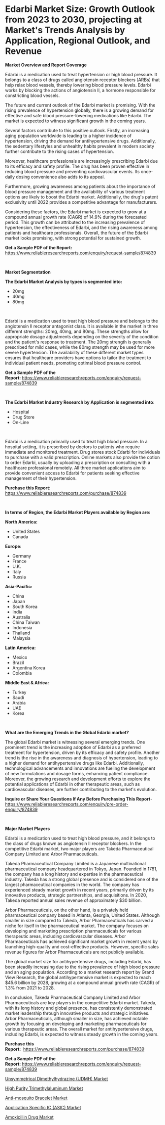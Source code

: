 <p><h1>Edarbi Market Size: Growth Outlook from 2023 to 2030, projecting at Market's Trends Analysis by Application, Regional Outlook, and Revenue</h1></p><p><strong>Market Overview and Report Coverage</strong></p>
<p><p>Edarbi is a medication used to treat hypertension or high blood pressure. It belongs to a class of drugs called angiotensin receptor blockers (ARBs) that help relax blood vessels, thereby lowering blood pressure levels. Edarbi works by blocking the actions of angiotensin II, a hormone responsible for constricting blood vessels.</p><p>The future and current outlook of the Edarbi market is promising. With the rising prevalence of hypertension globally, there is a growing demand for effective and safe blood pressure-lowering medications like Edarbi. The market is expected to witness significant growth in the coming years.</p><p>Several factors contribute to this positive outlook. Firstly, an increasing aging population worldwide is leading to a higher incidence of hypertension, driving the demand for antihypertensive drugs. Additionally, the sedentary lifestyles and unhealthy habits prevalent in modern society further contribute to the rising cases of hypertension.</p><p>Moreover, healthcare professionals are increasingly prescribing Edarbi due to its efficacy and safety profile. The drug has been proven effective in reducing blood pressure and preventing cardiovascular events. Its once-daily dosing convenience also adds to its appeal.</p><p>Furthermore, growing awareness among patients about the importance of blood pressure management and the availability of various treatment options are likely to boost the Edarbi market. Additionally, the drug's patent exclusivity until 2022 provides a competitive advantage for manufacturers.</p><p>Considering these factors, the Edarbi market is expected to grow at a compound annual growth rate (CAGR) of 14.9% during the forecasted period. This growth can be attributed to the increasing prevalence of hypertension, the effectiveness of Edarbi, and the rising awareness among patients and healthcare professionals. Overall, the future of the Edarbi market looks promising, with strong potential for sustained growth.</p></p>
<p><strong>Get a Sample PDF of the Report:</strong> <a href="https://www.reliableresearchreports.com/enquiry/request-sample/874839">https://www.reliableresearchreports.com/enquiry/request-sample/874839</a></p>
<p>&nbsp;</p>
<p><strong>Market Segmentation</strong></p>
<p><strong>The Edarbi Market Analysis by types is segmented into:</strong></p>
<p><ul><li>20mg</li><li>40mg</li><li>80mg</li></ul></p>
<p>&nbsp;</p>
<p><p>Edarbi is a medication used to treat high blood pressure and belongs to the angiotensin II receptor antagonist class. It is available in the market in three different strengths: 20mg, 40mg, and 80mg. These strengths allow for appropriate dosage adjustments depending on the severity of the condition and the patient's response to treatment. The 20mg strength is generally prescribed for mild cases, while the 80mg strength may be used for more severe hypertension. The availability of these different market types ensures that healthcare providers have options to tailor the treatment to individual patient needs, promoting optimal blood pressure control.</p></p>
<p><strong>Get a Sample PDF of the Report:</strong>&nbsp;<a href="https://www.reliableresearchreports.com/enquiry/request-sample/874839">https://www.reliableresearchreports.com/enquiry/request-sample/874839</a></p>
<p>&nbsp;</p>
<p><strong>The Edarbi Market Industry Research by Application is segmented into:</strong></p>
<p><ul><li>Hospital</li><li>Drug Store</li><li>On-Line</li></ul></p>
<p>&nbsp;</p>
<p><p>Edarbi is a medication primarily used to treat high blood pressure. In a hospital setting, it is prescribed by doctors to patients who require immediate and monitored treatment. Drug stores stock Edarbi for individuals to purchase with a valid prescription. Online markets also provide the option to order Edarbi, usually by uploading a prescription or consulting with a healthcare professional remotely. All three market applications aim to provide convenient access to Edarbi for patients seeking effective management of their hypertension.</p></p>
<p><strong>Purchase this Report:</strong>&nbsp; <a href="https://www.reliableresearchreports.com/purchase/874839">https://www.reliableresearchreports.com/purchase/874839</a></p>
<p>&nbsp;</p>
<p><strong>In terms of Region, the Edarbi Market Players available by Region are:</strong></p>
<p>
    <p> <strong> North America: </strong>
        <ul>
            <li>United States</li>
            <li>Canada</li>
        </ul>
        </p> 
    <p> <strong> Europe: </strong>
        <ul>
            <li>Germany</li>
            <li>France</li>
            <li>U.K.</li>
            <li>Italy</li>
            <li>Russia</li>
        </ul>
        </p> 
    <p> <strong> Asia-Pacific: </strong>
        <ul>
            <li>China</li>
            <li>Japan</li>
            <li>South Korea</li>
            <li>India</li>
            <li>Australia</li>
            <li>China Taiwan</li>
            <li>Indonesia</li>
            <li>Thailand</li>
            <li>Malaysia</li>
        </ul>
        </p> 
    <p> <strong> Latin America: </strong>
        <ul>
            <li>Mexico</li>
            <li>Brazil</li>
            <li>Argentina Korea</li>
            <li>Colombia</li>
        </ul>
        </p> 
    <p> <strong> Middle East & Africa: </strong>
        <ul>
            <li>Turkey</li>
            <li>Saudi</li>
            <li>Arabia</li>
            <li>UAE</li>
            <li>Korea</li>
        </ul>
    </p>
    </p>
<p>&nbsp;</p>
<p><strong>What are the Emerging Trends in the Global Edarbi market?</strong></p>
<p><p>The global Edarbi market is witnessing several emerging trends. One prominent trend is the increasing adoption of Edarbi as a preferred treatment for hypertension, driven by its efficacy and safety profile. Another trend is the rise in the awareness and diagnosis of hypertension, leading to a higher demand for antihypertensive drugs like Edarbi. Additionally, technological advancements and innovations are fueling the development of new formulations and dosage forms, enhancing patient compliance. Moreover, the growing research and development efforts to explore the potential applications of Edarbi in other therapeutic areas, such as cardiovascular diseases, are further contributing to the market's evolution.</p></p>
<p><strong>Inquire or Share Your Questions If Any Before Purchasing This Report</strong>- <a href="https://www.reliableresearchreports.com/enquiry/pre-order-enquiry/874839">https://www.reliableresearchreports.com/enquiry/pre-order-enquiry/874839</a></p>
<p>&nbsp;</p>
<p><strong>Major Market Players</strong></p>
<p><p>Edarbi is a medication used to treat high blood pressure, and it belongs to the class of drugs known as angiotensin II receptor blockers. In the competitive Edarbi market, two major players are Takeda Pharmaceutical Company Limited and Arbor Pharmaceuticals.</p><p>Takeda Pharmaceutical Company Limited is a Japanese multinational pharmaceutical company headquartered in Tokyo, Japan. Founded in 1781, the company has a long history and expertise in the pharmaceutical industry. Takeda has a strong global presence and is considered one of the largest pharmaceutical companies in the world. The company has experienced steady market growth in recent years, primarily driven by its innovative products, strategic partnerships, and acquisitions. In 2020, Takeda reported annual sales revenue of approximately $30 billion.</p><p>Arbor Pharmaceuticals, on the other hand, is a privately held pharmaceutical company based in Atlanta, Georgia, United States. Although smaller in size compared to Takeda, Arbor Pharmaceuticals has carved a niche for itself in the pharmaceutical market. The company focuses on developing and marketing prescription pharmaceuticals for various therapeutic areas, including cardiovascular diseases. Arbor Pharmaceuticals has achieved significant market growth in recent years by launching high-quality and cost-effective products. However, specific sales revenue figures for Arbor Pharmaceuticals are not publicly available.</p><p>The global market size for antihypertensive drugs, including Edarbi, has been steadily increasing due to the rising prevalence of high blood pressure and an aging population. According to a market research report by Grand View Research, the global antihypertensive market is expected to reach $45.6 billion by 2028, growing at a compound annual growth rate (CAGR) of 1.3% from 2021 to 2028.</p><p>In conclusion, Takeda Pharmaceutical Company Limited and Arbor Pharmaceuticals are key players in the competitive Edarbi market. Takeda, with its long history and global presence, has consistently demonstrated market leadership through innovative products and strategic initiatives. Arbor Pharmaceuticals, although smaller in size, has achieved notable growth by focusing on developing and marketing pharmaceuticals for various therapeutic areas. The overall market for antihypertensive drugs, including Edarbi, is expected to witness steady growth in the coming years.</p></p>
<p><strong>Purchase this Report:</strong>&nbsp;&nbsp;<a href="https://www.reliableresearchreports.com/purchase/874839">https://www.reliableresearchreports.com/purchase/874839</a></p>
<p></p>
<p><strong>Get a Sample PDF of the Report:</strong>&nbsp;<a href="https://www.reliableresearchreports.com/enquiry/request-sample/874839">https://www.reliableresearchreports.com/enquiry/request-sample/874839</a></p>
<p><p><a href="https://medium.com/@bradomar67436/unsymmetrical-dimethylhydrazine-udmh-market-insight-market-trends-growth-forecasted-from-2023-e316479cb655">Unsymmetrical Dimethylhydrazine (UDMH) Market</a></p><p><a href="https://medium.com/@jaremington56468/high-purity-trimethylaluminum-market-share-evolution-and-market-growth-trends-2023-2030-952e9dfdccd4">High Purity Trimethylaluminum Market</a></p><p><a href="https://github.com/JameTravis/Market-Research-Report-List-2/blob/main/anti-mosquito-bracelet-market.md">Anti-mosquito Bracelet Market</a></p><p><a href="https://www.linkedin.com/pulse/application-specific-ic-asic-market-research-report-provides-fufxe/">Application Specific IC (ASIC) Market</a></p><p><a href="https://github.com/amonskiyk/Market-Research-Report-List-1/blob/main/amoxicillin-drug-market.md">Amoxicillin Drug Market</a></p></p>